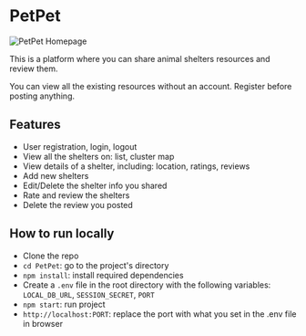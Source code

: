 # PetPet

![PetPet Homepage](https://res.cloudinary.com/dvfvycxxc/image/upload/w_800,h_600/v1725777779/petpet_wzce0c.png)

This is a platform where you can share animal shelters resources and review them.

You can view all the existing resources without an account. Register before posting anything.

## Features

- User registration, login, logout
- View all the shelters on: list, cluster map
- View details of a shelter, including: location, ratings, reviews
- Add new shelters
- Edit/Delete the shelter info you shared
- Rate and review the shelters
- Delete the review you posted

## How to run locally

- Clone the repo
- `cd PetPet`: go to the project's directory
- `npm install`: install required dependencies
- Create a `.env` file in the root directory with the following variables: `LOCAL_DB_URL`, `SESSION_SECRET`, `PORT`
- `npm start`: run project
- `http://localhost:PORT`: replace the port with what you set in the .env file in browser

